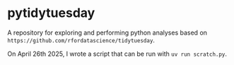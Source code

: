 # pytidytuesday

A repository for exploring and performing python analyses based on `https://github.com/rfordatascience/tidytuesday`.

On April 26th 2025, I wrote a script that can be run with `uv run scratch.py`.
